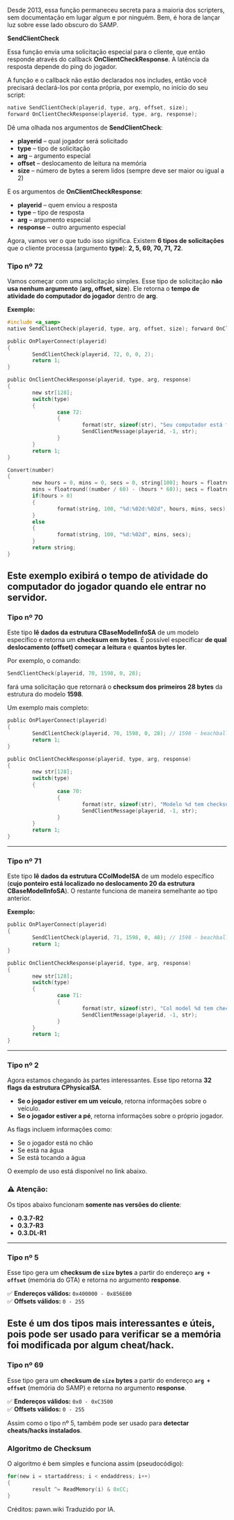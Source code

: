 Desde 2013, essa função permaneceu secreta para a maioria dos scripters, sem documentação em lugar algum e por ninguém. Bem, é hora de lançar luz sobre esse lado obscuro do SAMP.

**SendClientCheck**

Essa função envia uma solicitação especial para o cliente, que então responde através do callback **OnClientCheckResponse**. A latência da resposta depende do ping do jogador.

A função e o callback não estão declarados nos includes, então você precisará declará-los por conta própria, por exemplo, no início do seu script:
```c
native SendClientCheck(playerid, type, arg, offset, size);
forward OnClientCheckResponse(playerid, type, arg, response);
```
Dê uma olhada nos argumentos de **SendClientCheck**:  
- **playerid** – qual jogador será solicitado  
- **type** – tipo de solicitação  
- **arg** – argumento especial  
- **offset** – deslocamento de leitura na memória  
- **size** – número de bytes a serem lidos (sempre deve ser maior ou igual a 2)  

E os argumentos de **OnClientCheckResponse**:  
- **playerid** – quem enviou a resposta  
- **type** – tipo de resposta  
- **arg** – argumento especial  
- **response** – outro argumento especial  

Agora, vamos ver o que tudo isso significa. Existem **6 tipos de solicitações** que o cliente processa (argumento **type**): **2, 5, 69, 70, 71, 72**.

### **Tipo nº 72**  
Vamos começar com uma solicitação simples. Esse tipo de solicitação **não usa nenhum argumento** (**arg, offset, size**). Ele retorna o **tempo de atividade do computador do jogador** dentro de **arg**.  

**Exemplo:**
```c
#include <a_samp>
native SendClientCheck(playerid, type, arg, offset, size); forward OnClientCheckResponse(playerid, type, arg, response);

public OnPlayerConnect(playerid)
{
        SendClientCheck(playerid, 72, 0, 0, 2);
        return 1;
}

public OnClientCheckResponse(playerid, type, arg, response)
{
        new str[128];
        switch(type)
        {
                case 72:
                {
                        format(str, sizeof(str), "Seu computador está funcionando há %s!", Convert(arg / 1000));
                        SendClientMessage(playerid, -1, str);
                }
        }
        return 1;
}

Convert(number)
{
        new hours = 0, mins = 0, secs = 0, string[100]; hours = floatround(number / 3600);
        mins = floatround((number / 60) - (hours * 60)); secs = floatround(number - ((hours * 3600) + (mins * 60)));
        if(hours > 0)
        {
                format(string, 100, "%d:%02d:%02d", hours, mins, secs);
        }
        else
        {
                format(string, 100, "%d:%02d", mins, secs);
        }
        return string;
}
```
Este exemplo exibirá o **tempo de atividade do computador do jogador** quando ele entrar no servidor.
---
### **Tipo nº 70**  
Este tipo **lê dados da estrutura CBaseModelInfoSA** de um modelo específico e retorna um **checksum em bytes**. É possível especificar **de qual deslocamento (offset) começar a leitura** e **quantos bytes ler**.  

Por exemplo, o comando:  
```c
SendClientCheck(playerid, 70, 1598, 0, 28);
```
fará uma solicitação que retornará o **checksum dos primeiros 28 bytes** da estrutura do modelo **1598**.  

Um exemplo mais completo:
```c
public OnPlayerConnect(playerid)
{
        SendClientCheck(playerid, 70, 1598, 0, 28); // 1598 - beachball
        return 1;
}

public OnClientCheckResponse(playerid, type, arg, response)
{
        new str[128];
        switch(type)
        {
                case 70:
                {
                        format(str, sizeof(str), "Modelo %d tem checksum 0x%x", arg, response);
                        SendClientMessage(playerid, -1, str);
                }
        }
        return 1;
}
```
---
### **Tipo nº 71**  
Este tipo **lê dados da estrutura CColModelSA** de um modelo específico (**cujo ponteiro está localizado no deslocamento 20 da estrutura CBaseModelInfoSA**). O restante funciona de maneira semelhante ao tipo anterior.  

**Exemplo:**  
```c
public OnPlayerConnect(playerid)
{
        SendClientCheck(playerid, 71, 1598, 0, 48); // 1598 - beachball
        return 1;
}

public OnClientCheckResponse(playerid, type, arg, response)
{
        new str[128];
        switch(type)
        {
                case 71:
                {
                        format(str, sizeof(str), "Col model %d tem checksum 0x%x", arg, response);
                        SendClientMessage(playerid, -1, str);
                }
        }
        return 1;
}
```
---
### **Tipo nº 2**  
Agora estamos chegando às partes interessantes. Esse tipo retorna **32 flags da estrutura CPhysicalSA**.  
- **Se o jogador estiver em um veículo**, retorna informações sobre o veículo.  
- **Se o jogador estiver a pé**, retorna informações sobre o próprio jogador.  

As flags incluem informações como:  
- Se o jogador está no chão  
- Se está na água  
- Se está tocando a água  

O exemplo de uso está disponível no link abaixo.  

### ⚠ **Atenção:**  
Os tipos abaixo funcionam **somente nas versões do cliente**:  
- **0.3.7-R2**  
- **0.3.7-R3**  
- **0.3.DL-R1**  
---
### **Tipo nº 5**  
Esse tipo gera um **checksum de `size` bytes** a partir do endereço **`arg + offset`** (memória do GTA) e retorna no argumento **response**.  

✅ **Endereços válidos:** `0x400000 - 0x856E00`  
✅ **Offsets válidos:** `0 - 255`  

Este é um dos tipos **mais interessantes e úteis**, pois pode ser usado para verificar se a **memória foi modificada** por algum **cheat/hack**.  
---
### **Tipo nº 69**  
Esse tipo gera um **checksum de `size` bytes** a partir do endereço **`arg + offset`** (memória do SAMP) e retorna no argumento **response**.  

✅ **Endereços válidos:** `0x0 - 0xC3500`  
✅ **Offsets válidos:** `0 - 255`  

Assim como o tipo nº 5, também pode ser usado para **detectar cheats/hacks instalados**.  

### **Algoritmo de Checksum**  
O algoritmo é bem simples e funciona assim (pseudocódigo):  
```c
for(new i = startaddress; i < endaddress; i++)
{
        result ^= ReadMemory(i) & 0xCC;
}
```

Créditos: pawn.wiki
Traduzido por IA.
